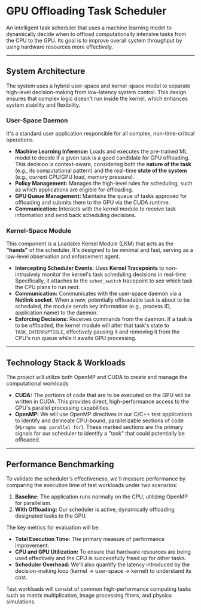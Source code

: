 # GPU Offloading Task Scheduler

An intelligent task scheduler that uses a machine learning model to dynamically decide when to offload computationally intensive tasks from the CPU to the GPU. Its goal is to improve overall system throughput by using hardware resources more effectively.

---

## System Architecture

The system uses a hybrid user-space and kernel-space model to separate high-level decision-making from low-latency system control. This design ensures that complex logic doesn't run inside the kernel, which enhances system stability and flexibility.


###  User-Space Daemon

It's a standard user application responsible for all complex, non-time-critical operations.

* **Machine Learning Inference:** Loads and executes the pre-trained ML model to decide if a given task is a good candidate for GPU offloading. This decision is context-aware, considering both the **nature of the task** (e.g., its computational pattern) and the real-time **state of the system** (e.g., current CPU/GPU load, memory pressure).
* **Policy Management:** Manages the high-level rules for scheduling, such as which applications are eligible for offloading.
* **GPU Queue Management:** Maintains the queue of tasks approved for offloading and submits them to the GPU via the CUDA runtime.
* **Communication:** Interacts with the kernel module to receive task information and send back scheduling decisions.

### Kernel-Space Module

This component is a Loadable Kernel Module (LKM) that acts as the **"hands"** of the scheduler. It's designed to be minimal and fast, serving as a low-level observation and enforcement agent.

* **Intercepting Scheduler Events:** Uses **Kernel Tracepoints** to non-intrusively monitor the kernel's task scheduling decisions in real-time. Specifically, it attaches to the `sched_switch` tracepoint to see which task the CPU plans to run next.
* **Communication:** Communicates with the user-space daemon via a **Netlink socket**. When a new, potentially offloadable task is about to be scheduled, the module sends key information (e.g., process ID, application name) to the daemon.
* **Enforcing Decisions:** Receives commands from the daemon. If a task is to be offloaded, the kernel module will alter that task's state to `TASK_INTERRUPTIBLE`, effectively pausing it and removing it from the CPU's run queue while it awaits GPU processing.

---

## Technology Stack & Workloads

The project will utilize both OpenMP and CUDA to create and manage the computational workloads

* **CUDA:** The portions of code that are to be executed on the GPU will be written in CUDA. This provides direct, high-performance access to the GPU's parallel processing capabilities.
* **OpenMP:** We will use OpenMP directives in our C/C++ test applications to identify and delineate CPU-bound, parallelizable sections of code (`#pragma omp parallel for`). These marked sections are the primary signals for our scheduler to identify a "task" that could potentially be offloaded.

---

## Performance Benchmarking

To validate the scheduler's effectiveness, we'll measure performance by comparing the execution time of test workloads under two scenarios:

1.  **Baseline:** The application runs normally on the CPU, utilizing OpenMP for parallelism.
2.  **With Offloading:** Our scheduler is active, dynamically offloading designated tasks to the GPU.

The key metrics for evaluation will be:

* **Total Execution Time:** The primary measure of performance improvement.
* **CPU and GPU Utilization:** To ensure that hardware resources are being used effectively and the CPU is successfully freed up for other tasks.
* **Scheduler Overhead:** We'll also quantify the latency introduced by the decision-making loop (kernel -> user-space -> kernel) to understand its cost.

Test workloads will consist of common high-performance computing tasks such as matrix multiplication, image processing filters, and physics simulations.

